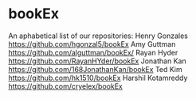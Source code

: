 # bookEx

An aphabetical list of our repositories:
Henry Gonzales https://github.com/hgonzal5/bookEx
Amy Guttman https://github.com/alguttman/bookEx/
Rayan Hyder https://github.com/RayanHYder/bookEx
Jonathan Kan https://github.com/168JonathanKan/bookEx
Ted Kim https://github.com/hk1510/bookEx
Harshil Kotamreddy https://github.com/cryelex/bookEx

